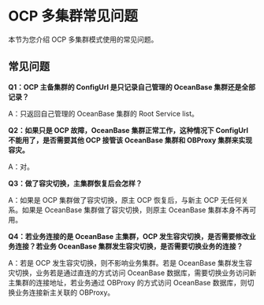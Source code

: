 OCP 多集群常见问题
================================

本节为您介绍 OCP 多集群模式使用的常见问题。

常见问题
-------------------------

**Q1：OCP 主备集群的 ConfigUrl 是只记录自己管理的 OceanBase 集群还是全部记录？**

A：只返回自己管理的 OceanBase 集群的 Root Service list。

**Q2：如果只是 OCP 故障，OceanBase 集群正常工作，这种情况下 ConfigUrl 不能用了，是否需要其他 OCP 接管该 OceanBase 集群和 OBProxy 集群来实现容灾。**

A：对。

**Q3：做了容灾切换，主集群恢复后会怎样？**

A：如果是 OCP 集群做了容灾切换，原主 OCP 恢复后，与新主 OCP 无任何关系。如果是 OceanBase 集群做了容灾切换，则原主 OceanBase 集群本身不再可用。

**Q4：若业务连接的是 OceanBase 主集群，OCP 发生容灾切换，是否需要修改业务连接？若业务 OceanBase 集群发生容灾切换，是否需要切换业务的连接？**

A：若是 OCP 发生容灾切换，则不影响业务集群。若是 OceanBase 集群发生容灾切换，业务若是通过直连的方式访问 OceanBase 数据库，需要切换业务访问新主集群的连接地址，若业务通过 OBProxy 的方式访问 OceanBase 数据库，则切换业务连接新主关联的 OBProxy。
